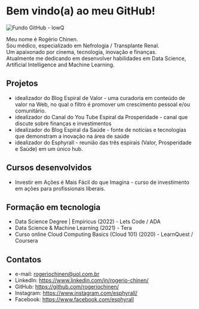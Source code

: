 # Bem vindo(a) ao meu GitHub!

![Fundo GitHub - lowQ](https://user-images.githubusercontent.com/65172345/201193201-e24cacaa-b222-42d6-94c8-3baf9ed42fbc.png)

Meu nome é Rogério Chinen.   
Sou médico, especializado em Nefrologia / Transplante Renal.  
Um apaixonado por cinema, tecnologia, inovação e finanças.  
Atualmente me dedicando em desenvolver habilidades em Data Science, Artificial Intelligence and Machine Learning.

## Projetos

- idealizador do Blog Espiral de Valor -  uma curadoria em conteúdo de valor na Web, no qual o filtro é promover um crescimento pessoal e/ou comunitário.
- idealizador do Canal do You Tube Espiral da Prosperidade - canal que discute sobre finanças e investimentos
- idealizador do Blog Espiral da Saúde - fonte de notícias e tecnologias que demonstram a inovação na área de saúde
- idealizador do Esphyrall - reunião das três espirais (Valor, Prosperidade e Saúde) em um único hub.

## Cursos desenvolvidos
- Investir em Ações é Mais Fácil do que Imagina - curso de investimento em ações para profissionais liberais.

## Formação em tecnologia
- Data Science Degree | Empiricus (2022) - Lets Code / ADA
- Data Science & Machine Learning (2021) - Tera
- Curso online Cloud Computing Basics (Cloud 101) (2020) - LearnQuest / Coursera

## Contatos

- e-mail: rogeriochinen@uol.com.br
- LinkedIn: https://www.linkedin.com/in/rogerio-chinen/
- GitHub: https://github.com/rogeriochinen/
- Instagram: https://www.instagram.com/esphyrall/
- Facebook: https://www.facebook.com/esphyrall

